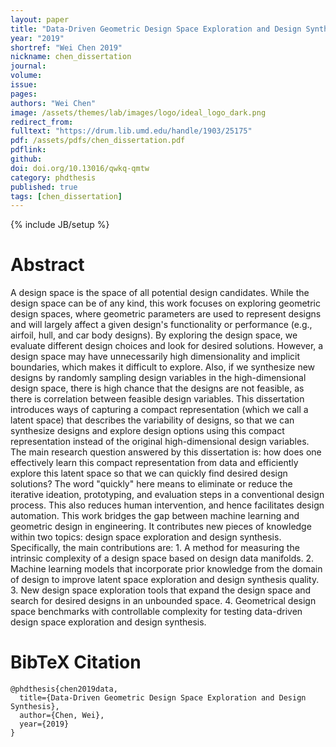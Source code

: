 ```yaml
---
layout: paper
title: "Data-Driven Geometric Design Space Exploration and Design Synthesis"
year: "2019"
shortref: "Wei Chen 2019"
nickname: chen_dissertation
journal: 
volume: 
issue: 
pages: 
authors: "Wei Chen"
image: /assets/themes/lab/images/logo/ideal_logo_dark.png
redirect_from: 
fulltext: "https://drum.lib.umd.edu/handle/1903/25175"
pdf: /assets/pdfs/chen_dissertation.pdf
pdflink: 
github:
doi: doi.org/10.13016/qwkq-qmtw
category: phdthesis
published: true
tags: [chen_dissertation]
---
```

{% include JB/setup %}

# Abstract 

A design space is the space of all potential design candidates. While the design space can be of any kind, this work focuses on exploring geometric design spaces, where geometric parameters are used to represent designs and will largely affect a given design's functionality or performance (e.g., airfoil, hull, and car body designs). By exploring the design space, we evaluate different design choices and look for desired solutions. However, a design space may have unnecessarily high dimensionality and implicit boundaries, which makes it difficult to explore. Also, if we synthesize new designs by randomly sampling design variables in the high-dimensional design space, there is high chance that the designs are not feasible, as there is correlation between feasible design variables. This dissertation introduces ways of capturing a compact representation (which we call a latent space) that describes the variability of designs, so that we can synthesize designs and explore design options using this compact representation instead of the original high-dimensional design variables. The main research question answered by this dissertation is: how does one effectively learn this compact representation from data and efficiently explore this latent space so that we can quickly find desired design solutions? The word "quickly" here means to eliminate or reduce the iterative ideation, prototyping, and evaluation steps in a conventional design process. This also reduces human intervention, and hence facilitates design automation. This work bridges the gap between machine learning and geometric design in engineering. It contributes new pieces of knowledge within two topics: design space exploration and design synthesis. Specifically, the main contributions are: 1. A method for measuring the intrinsic complexity of a design space based on design data manifolds. 2. Machine learning models that incorporate prior knowledge from the domain of design to improve latent space exploration and design synthesis quality. 3. New design space exploration tools that expand the design space and search for desired designs in an unbounded space. 4. Geometrical design space benchmarks with controllable complexity for testing data-driven design space exploration and design synthesis.




# BibTeX Citation

```
@phdthesis{chen2019data,
  title={Data-Driven Geometric Design Space Exploration and Design Synthesis},
  author={Chen, Wei},
  year={2019}
}
```
